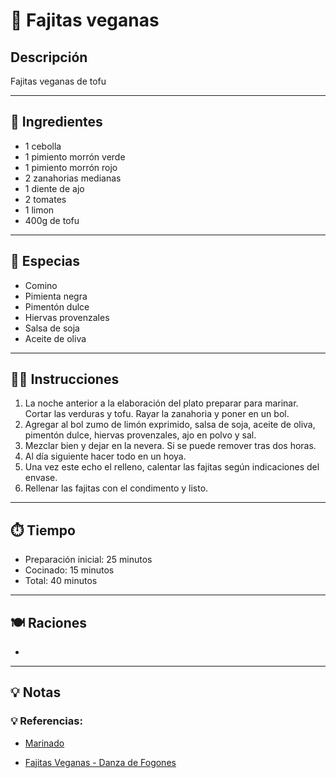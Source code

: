 # 🍲 Fajitas veganas

## Descripción

Fajitas veganas de tofu

---

## 📝 Ingredientes

- 1 cebolla
- 1 pimiento morrón verde
- 1 pimiento morrón rojo
- 2 zanahorias medianas
- 1 diente de ajo
- 2 tomates
- 1 limon
- 400g de tofu

---

## 🌿 Especias

- Comino
- Pimienta negra
- Pimentón dulce
- Hiervas provenzales
- Salsa de soja
- Aceite de oliva

---

## 👩‍🍳 Instrucciones

1. La noche anterior a la elaboración del plato preparar para marinar. Cortar las verduras y tofu. Rayar la zanahoria y poner en un bol.
2. Agregar al bol zumo de limón exprimido, salsa de soja, aceite de oliva, pimentón dulce, hiervas provenzales, ajo en polvo y sal.
3. Mezclar bien y dejar en la nevera. Si se puede remover tras dos horas.
4. Al día siguiente hacer todo en un hoya.
5. Una vez este echo el relleno, calentar las fajitas según indicaciones del envase.
6. Rellenar las fajitas con el condimento y listo.

---

## ⏱️ Tiempo

- Preparación inicial: 25 minutos
- Cocinado: 15 minutos
- Total: 40 minutos  

---

## 🍽️ Raciones

- 

---

## 💡 Notas

### 💡 Referencias:

- [Marinado](https://www.youtube.com/watch?v=6BMFSquir7E)

- [Fajitas Veganas - Danza de Fogones](https://danzadefogones.com/fajitas-veganas/)